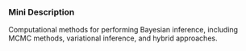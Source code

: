 ### Mini Description

Computational methods for performing Bayesian inference, including MCMC methods, variational inference, and hybrid approaches.
